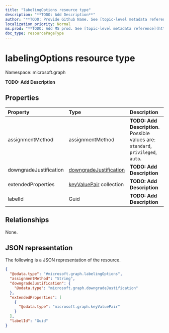 ```yaml
---
title: "labelingOptions resource type"
description: "**TODO: Add Description**"
author: "**TODO: Provide Github Name. See [topic-level metadata reference](https://msgo.azurewebsites.net/add/document/guidelines/metadata.html#topic-level-metadata)**"
localization_priority: Normal
ms.prod: "**TODO: Add MS prod. See [topic-level metadata reference](https://msgo.azurewebsites.net/add/document/guidelines/metadata.html#topic-level-metadata)**"
doc_type: resourcePageType
---
```


# labelingOptions resource type

Namespace: microsoft.graph



**TODO: Add Description**

## Properties
|Property|Type|Description|
|:---|:---|:---|
|assignmentMethod|assignmentMethod|**TODO: Add Description**. Possible values are: `standard`, `privileged`, `auto`.|
|downgradeJustification|[downgradeJustification](../resources/downgradejustification.md)|**TODO: Add Description**|
|extendedProperties|[keyValuePair](../resources/keyvaluepair.md) collection|**TODO: Add Description**|
|labelId|Guid|**TODO: Add Description**|

## Relationships
None.

## JSON representation
The following is a JSON representation of the resource.
<!-- {
  "blockType": "resource",
  "@odata.type": "microsoft.graph.labelingOptions"
}
-->
``` json
{
  "@odata.type": "#microsoft.graph.labelingOptions",
  "assignmentMethod": "String",
  "downgradeJustification": {
    "@odata.type": "microsoft.graph.downgradeJustification"
  },
  "extendedProperties": [
    {
      "@odata.type": "microsoft.graph.keyValuePair"
    }
  ],
  "labelId": "Guid"
}
```

